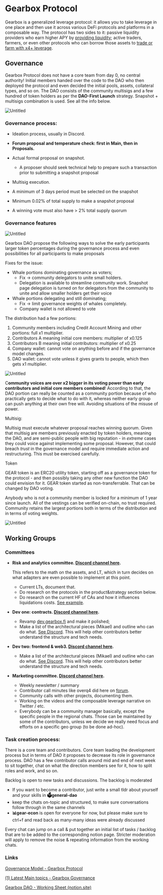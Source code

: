 # Gearbox Protocol

Gearbox is a generalized leverage protocol: it allows you to take leverage in one place and then use it across various DeFi protocols and platforms in a composable way. The protocol has two sides to it: passive liquidity providers who earn higher APY by [providing liquidity](notion://www.notion.so/liquidity-providers/manage-liquidity); active traders, farmers, or even other protocols who can borrow those assets to [trade or farm with x4+ leverage](notion://www.notion.so/Gearbox-Protocol-70ca73f01f4640a8a47c2f47da5807b3).

## Governance

Gearbox Protocol does not have a core team from day 0, no central authority! Initial members handed over the code to the DAO who then deployed the protocol and even decided the initial pools, assets, collateral types, and so on. The DAO consists of the community multisigs and a few hundred of token holders as per the **DAO-First Launch** strategy. Snapshot + multisigs combination is used. See all the info below.

![Untitled](Gearbox%20Protocol%2070ca73f01f4640a8a47c2f47da5807b3/Untitled.png)

### Governance process:

- Ideation process, usually in Discord.
- **Forum proposal and temperature check: first in Main, then in Proposals.**
- Actual formal proposal on snapshot.
    - A proposer should seek technical help to prepare such a transaction prior to submitting a snapshot proposal
- Multisig execution.

- A minimum of 3 days period must be selected on the snapshot
- Minimum 0.02% of total supply to make a snapshot proposal
- A winning vote must also have > 2% total supply quorum

### Governance features

![Untitled](Gearbox%20Protocol%2070ca73f01f4640a8a47c2f47da5807b3/Untitled%201.png)

Gearbox DAO propose the following ways to solve the early participants larger token percentages during the governance process and even possibilities for all participants to make proposals 

Fixes for the issue:

- Whale portions dominating governance as voters;
    - Fix -> community delegators to unite small holders.
    - Delegation is available to streamline community work. Snapshot page delegation is turned on for delegators from the community to unite and allow smaller holders get their voice
- Whale portions delegating and still dominating;
    - Fix -> limit governance weights of whales completely.
    - Company wallet is not allowed to vote
    

The distribution had a few portions:

1. Community members including Credit Account Mining and other portions: full x1 multiplier.
2. Contributors A meaning initial core members: multiplier of x0.125
3. Contributors B meaning initial contributors: multiplier of x0.25
4. Company wallet: cannot vote on anything before and if the governance model changes.
5. DAO wallet: cannot vote unless it gives grants to people, which then gets x1 multiplier.

![Untitled](Gearbox%20Protocol%2070ca73f01f4640a8a47c2f47da5807b3/Untitled%202.png)

C**ommunity voices are over x2 bigger in its voting power than early contributors and initial core members combined**! According to that, the DAO portion can really be counted as a community portion because of who practically gets to decide what to do with it, whereas neither early group can push anything at their own free will. Avoiding situations of the misuse of power.

Multisig:

Multisig must execute whatever proposal reaches winning quorum. Given that multisig are members previously enacted by token holders, meaning the DAO, and are semi-public people with big reputation - in *extreme* cases they could voice against implementing some proposal. However, that could breach *trust* in the governance model and require immediate action and restructuring. This must be exercised carefully.

Token

GEAR token is an ERC20 utility token, starting off as a governance token for the protocol - and then possibly taking any other new function the DAO could envision for it. GEAR token started as non-transferrable. That can be changed by DAO voting.

Anybody who is not a community member is locked for a minimum of 1 year since launch. All of the vestings can be verified on-chain, no trust required. Community retains the largest portions both in terms of the distribution and in terms of voting weights.

![Untitled](Gearbox%20Protocol%2070ca73f01f4640a8a47c2f47da5807b3/Untitled%203.png)

## Working Groups

### Committees

- **Risk and analytics committee. [Discord channel here](https://discord.gg/cxkj9DBJVV).**
    
    This refers to the math on the assets, and LT, which in turn decides on what adapters are even possible to implement at this point.
    
    - Current LTs, document that.
    - Do research on the protocols in the product&strategy section below.
    - Do research on the current HF of CAs and how it influences liquidations costs. [See example](https://discord.com/channels/841203475606011905/866039241083453450/925305441481805845).
- **Dev one: contracts. [Discord channel here](https://discord.gg/cfHZPwJqxK).**
    - Revamp [dev.gearbox.fi](http://dev.gearbox.fi) and make it polished;
    - Make a list of the architectural pieces (Mikael) and outline who can do what. [See Discord](https://discord.com/channels/841203475606011905/865937984691372072/925063020554633217). This will help other contributors better understand the structure and tech needs.
- **Dev two: frontend & web3. [Discord channel here](https://discord.gg/agg3jCAPqJ).**
    - Make a list of the architectural pieces (Mikael) and outline who can do what. [See Discord](https://discord.com/channels/841203475606011905/865937984691372072/925063020554633217). This will help other contributors better understand the structure and tech needs.
- **Marketing committee. [Discord channel here](https://discord.gg/jbVaRhEeXV).**
    - Weekly newsletter / summary
    - Contributor call minutes like overq4 did here on [forum](https://gov.gearbox.fi/t/2021-12-27-dao-call-meeting-minutes/463).
    - Community calls with other projects, documenting them.
    - Working on the videos and the composable leverage narrative on Twitter / etc.
    - Everybody can be a community manager basically, except the specific people in the regional chats. Those can be maintained by some of the contributors, unless we decide we really need focus and efforts on a specific geo group (to be done ad-hoc).

### Task creation process:

There is a core team and contributors. Core team leading the development process but in terms of DAO it proposes to decrease its role in governance process. DAO has a few contributor calls around mid and end of next week to sit together, chat on what the direction members see for it, how to split roles and work, and so on.

Backlog is open to new tasks and discussions. The backlog is moderated

- If you want to become a contributor, just write a small tldr about yourself and your skills in **🗳general-dao**
- keep the chats on-topic and structured, to make sure conversations follow through in the same channels
- **📊gear-econ** is open for everyone for now, but please make sure to ctrl+f and read back as many-many ideas were already discussed

Every chat can jump on a call & put together an initial list of tasks / backlog that are to be added to the corresponding notion page. Stricter moderation will apply to remove the noise & repeating information from the working chats.

### Links

[Governance Model - Gearbox Protocol](https://docs.gearbox.finance/governance/setup)

[(1) Latest Main topics - Gearbox Governance](https://gov.gearbox.fi/c/main/2)

[Gearbox DAO - Working Sheet (notion.site)](https://www.notion.so/Gearbox-DAO-23966f122ae4421492819242b30a0e7a)
